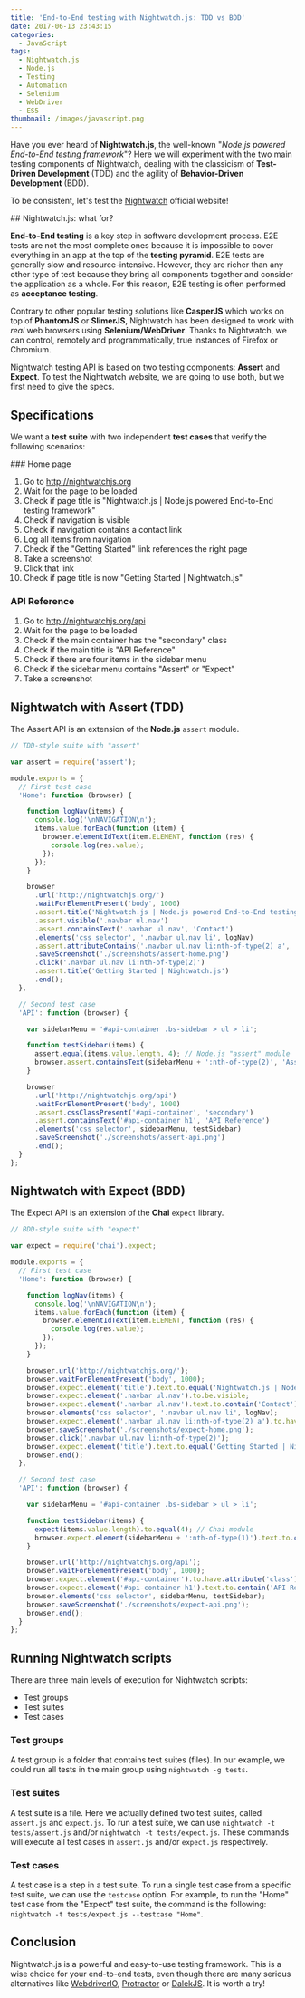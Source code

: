```yaml
---
title: 'End-to-End testing with Nightwatch.js: TDD vs BDD'
date: 2017-06-13 23:43:15
categories:
  - JavaScript
tags:
  - Nightwatch.js
  - Node.js
  - Testing
  - Automation
  - Selenium
  - WebDriver
  - ES5
thumbnail: /images/javascript.png
---
```



Have you ever heard of **Nightwatch.js**, the well-known "*Node.js powered End-to-End testing framework*"? Here we will experiment with the two main testing components of Nightwatch, dealing with the classicism of **Test-Driven Development** (TDD) and the agility of **Behavior-Driven Development** (BDD).

To be consistent, let's test the [Nightwatch](http://nightwatchjs.org/) official website!

<!-- more -->

## Nightwatch.js: what for?

**End-to-End testing** is a key step in software development process. E2E tests are not the most complete ones because it is impossible to cover everything in an app at the top of the **testing pyramid**. E2E tests are generally slow and resource-intensive. However, they are richer than any other type of test because they bring all components together and consider the application as a whole. For this reason, E2E testing is often performed as **acceptance testing**.

Contrary to other popular testing solutions like **CasperJS** which works on top of **PhantomJS** or **SlimerJS**, Nightwatch has been designed to work with *real* web browsers using **Selenium/WebDriver**. Thanks to Nightwatch, we can control, remotely and programmatically, true instances of Firefox or Chromium.

Nightwatch testing API is based on two testing components: **Assert** and **Expect**. To test the Nightwatch website, we are going to use both, but we first need to give the specs.

## Specifications

We want a **test suite** with two independent **test cases** that verify the following scenarios:

### Home page

1. Go to http://nightwatchjs.org
2. Wait for the page to be loaded
3. Check if page title is "Nightwatch.js | Node.js powered End-to-End testing framework"
4. Check if navigation is visible
5. Check if navigation contains a contact link
6. Log all items from navigation
7. Check if the "Getting Started" link references the right page
8. Take a screenshot
9. Click that link
10. Check if page title is now "Getting Started | Nightwatch.js"

### API Reference

1. Go to http://nightwatchjs.org/api
2. Wait for the page to be loaded
3. Check if the main container has the "secondary" class
4. Check if the main title is "API Reference"
5. Check if there are four items in the sidebar menu
6. Check if the sidebar menu contains "Assert" or "Expect"
7. Take a screenshot

## Nightwatch with Assert (TDD)

The Assert API is an extension of the **Node.js** `assert` module.

```JavaScript
// TDD-style suite with "assert"

var assert = require('assert');

module.exports = {
  // First test case
  'Home': function (browser) {

    function logNav(items) {
      console.log('\nNAVIGATION\n');
      items.value.forEach(function (item) {
        browser.elementIdText(item.ELEMENT, function (res) {
          console.log(res.value);
        });
      });
    }

    browser
      .url('http://nightwatchjs.org/')
      .waitForElementPresent('body', 1000)
      .assert.title('Nightwatch.js | Node.js powered End-to-End testing framework')
      .assert.visible('.navbar ul.nav')
      .assert.containsText('.navbar ul.nav', 'Contact')
      .elements('css selector', '.navbar ul.nav li', logNav)
      .assert.attributeContains('.navbar ul.nav li:nth-of-type(2) a', 'href', '/gettingstarted')
      .saveScreenshot('./screenshots/assert-home.png')
      .click('.navbar ul.nav li:nth-of-type(2)')
      .assert.title('Getting Started | Nightwatch.js')
      .end();
  },

  // Second test case
  'API': function (browser) {

    var sidebarMenu = '#api-container .bs-sidebar > ul > li';

    function testSidebar(items) {
      assert.equal(items.value.length, 4); // Node.js "assert" module
      browser.assert.containsText(sidebarMenu + ':nth-of-type(2)', 'Assert');
    }

    browser
      .url('http://nightwatchjs.org/api')
      .waitForElementPresent('body', 1000)
      .assert.cssClassPresent('#api-container', 'secondary')
      .assert.containsText('#api-container h1', 'API Reference')
      .elements('css selector', sidebarMenu, testSidebar)
      .saveScreenshot('./screenshots/assert-api.png')
      .end();
  }
};
```

## Nightwatch with Expect (BDD)

The Expect API is an extension of the **Chai** `expect` library.

```JavaScript
// BDD-style suite with "expect"

var expect = require('chai').expect;

module.exports = {
  // First test case
  'Home': function (browser) {

    function logNav(items) {
      console.log('\nNAVIGATION\n');
      items.value.forEach(function (item) {
        browser.elementIdText(item.ELEMENT, function (res) {
          console.log(res.value);
        });
      });
    }

    browser.url('http://nightwatchjs.org/');
    browser.waitForElementPresent('body', 1000);
    browser.expect.element('title').text.to.equal('Nightwatch.js | Node.js powered End-to-End testing framework');
    browser.expect.element('.navbar ul.nav').to.be.visible;
    browser.expect.element('.navbar ul.nav').text.to.contain('Contact');
    browser.elements('css selector', '.navbar ul.nav li', logNav);
    browser.expect.element('.navbar ul.nav li:nth-of-type(2) a').to.have.attribute('href').which.contains('/gettingstarted');
    browser.saveScreenshot('./screenshots/expect-home.png');
    browser.click('.navbar ul.nav li:nth-of-type(2)');
    browser.expect.element('title').text.to.equal('Getting Started | Nightwatch.js');
    browser.end();
  },

  // Second test case
  'API': function (browser) {

    var sidebarMenu = '#api-container .bs-sidebar > ul > li';

    function testSidebar(items) {
      expect(items.value.length).to.equal(4); // Chai module
      browser.expect.element(sidebarMenu + ':nth-of-type(1)').text.to.contain('Expect');
    }

    browser.url('http://nightwatchjs.org/api');
    browser.waitForElementPresent('body', 1000);
    browser.expect.element('#api-container').to.have.attribute('class').equals('secondary');
    browser.expect.element('#api-container h1').text.to.contain('API Reference');
    browser.elements('css selector', sidebarMenu, testSidebar);
    browser.saveScreenshot('./screenshots/expect-api.png');
    browser.end();
  }
};
```

## Running Nightwatch scripts

There are three main levels of execution for Nightwatch scripts:

- Test groups
- Test suites
- Test cases

### Test groups

A test group is a folder that contains test suites (files). In our example, we could run all tests in the main group using `nightwatch -g tests`.

### Test suites

A test suite is a file. Here we actually defined two test suites, called `assert.js` and `expect.js`. To run a test suite, we can use `nightwatch -t tests/assert.js` and/or `nightwatch -t tests/expect.js`. These commands will execute all test cases in `assert.js` and/or `expect.js` respectively.

### Test cases

A test case is a step in a test suite. To run a single test case from a specific test suite, we can use the `testcase` option. For example, to run the "Home" test case from the "Expect" test suite, the command is the following: `nightwatch -t tests/expect.js --testcase "Home"`.

## Conclusion

Nightwatch.js is a powerful and easy-to-use testing framework. This is a wise choice for your end-to-end tests, even though there are many serious alternatives like [WebdriverIO](http://webdriver.io/), [Protractor](http://www.protractortest.org/) or [DalekJS](http://dalekjs.com/). It is worth a try!
